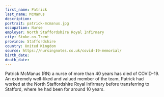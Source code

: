 ```yaml
---
first_name: Patrick
last_name: McManus
description: 
portrait: patrick-mcmanus.jpg
occupation: Nurse
employer: North Staffordshire Royal Infirmary
city: Stoke-on-Trent
province: Staffordshire
country: United Kingdom
source: https://nursingnotes.co.uk/covid-19-memorial/
birth_date: 
death_date: 
---
```


Patrick McManus (RN) a nurse of more than 40 years has died of COVID-19. An extremely well-liked and valued member of the team, Patrick had worked at the North Staffordshire Royal Infirmary before transferring to Stafford, where he had been for around 10 years.